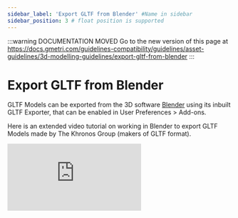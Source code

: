 ```yaml
---
sidebar_label: 'Export GLTF from Blender' #Name in sidebar
sidebar_position: 3 # float position is supported
---
```


<head>
  <link rel="canonical" href="https://docs.gmetri.com/guidelines-compatibility/guidelines/asset-guidelines/3d-modelling-guidelines/export-gltf-from-blender" />
</head>

:::warning DOCUMENTATION MOVED
Go to the new version of this page at https://docs.gmetri.com/guidelines-compatibility/guidelines/asset-guidelines/3d-modelling-guidelines/export-gltf-from-blender
:::

# Export GLTF from Blender
GLTF Models can be exported from the 3D software [Blender](https://www.blender.org/) using its inbuilt GLTF Exporter, that can be enabled in User Preferences > Add-ons.

Here is an extended video tutorial on working in Blender to export GLTF Models made by The Khronos Group (makers of GLTF format).


<iframe width={"100%"} height={"380px"}  src="https://www.youtube.com/embed/rrjDg-tMYLY" frameborder="0" allow="accelerometer; autoplay; encrypted-media; gyroscope; picture-in-picture" allowfullscreen></iframe>
